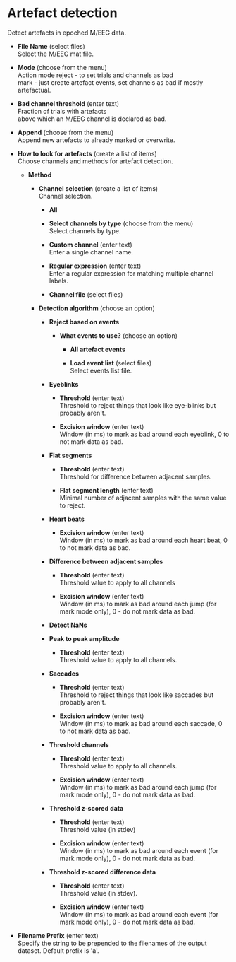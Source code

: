 # Artefact detection  
Detect artefacts in epoched M/EEG data.   

* **File Name** (select files)  
Select the M/EEG mat file.   

* **Mode** (choose from the menu)  
Action mode reject - to set trials and channels as bad   
mark - just create artefact events, set channels as bad if mostly artefactual.   

* **Bad channel threshold** (enter text)  
Fraction of trials with artefacts    
above which an M/EEG channel is declared as bad.   

* **Append** (choose from the menu)  
Append new artefacts to already marked or overwrite.   

* **How to look for artefacts** (create a list of items)  
Choose channels and methods for artefact detection.   

    * **Method**   


        * **Channel selection** (create a list of items)  
        Channel selection.   

            * **All**   


            * **Select channels by type** (choose from the menu)  
            Select channels by type.   

            * **Custom channel** (enter text)  
            Enter a single channel name.   

            * **Regular expression** (enter text)  
            Enter a regular expression for matching multiple channel labels.   

            * **Channel file** (select files)  


        * **Detection algorithm** (choose an option)  


            * **Reject based on events**   


                * **What events to use?** (choose an option)  


                    * **All artefact events**   


                    * **Load event list** (select files)  
                    Select events list file.   

            * **Eyeblinks**   


                * **Threshold** (enter text)  
                Threshold to reject things that look like eye-blinks but probably aren't.   

                * **Excision window** (enter text)  
                Window (in ms) to mark as bad around each eyeblink, 0 to not mark data as bad.   

            * **Flat segments**   


                * **Threshold** (enter text)  
                Threshold for difference between adjacent samples.   

                * **Flat segment length** (enter text)  
                Minimal number of adjacent samples with the same value to reject.   

            * **Heart beats**   


                * **Excision window** (enter text)  
                Window (in ms) to mark as bad around each heart beat, 0 to not mark data as bad.   

            * **Difference between adjacent samples**   


                * **Threshold** (enter text)  
                Threshold value to apply to all channels   

                * **Excision window** (enter text)  
                Window (in ms) to mark as bad around each jump (for mark mode only), 0 - do not mark data as bad.   

            * **Detect NaNs**   


            * **Peak to peak amplitude**   


                * **Threshold** (enter text)  
                Threshold value to apply to all channels.   

            * **Saccades**   


                * **Threshold** (enter text)  
                Threshold to reject things that look like saccades but probably aren't.   

                * **Excision window** (enter text)  
                Window (in ms) to mark as bad around each saccade, 0 to not mark data as bad.   

            * **Threshold channels**   


                * **Threshold** (enter text)  
                Threshold value to apply to all channels.   

                * **Excision window** (enter text)  
                Window (in ms) to mark as bad around each jump (for mark mode only), 0 - do not mark data as bad.   

            * **Threshold z-scored data**   


                * **Threshold** (enter text)  
                Threshold value (in stdev)   

                * **Excision window** (enter text)  
                Window (in ms) to mark as bad around each event (for mark mode only), 0 - do not mark data as bad.   

            * **Threshold z-scored difference data**   


                * **Threshold** (enter text)  
                Threshold value (in stdev).   

                * **Excision window** (enter text)  
                Window (in ms) to mark as bad around each event (for mark mode only), 0 - do not mark data as bad.   

* **Filename Prefix** (enter text)  
Specify the string to be prepended to the filenames of the output dataset. Default prefix is 'a'.   
